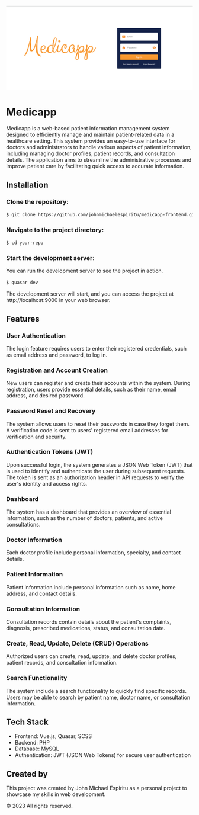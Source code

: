 ![Medicapp](https://raw.githubusercontent.com/johnmichaelespiritu/medicapp-frontend/main/public/medicapp.png)

# Medicapp

Medicapp is a web-based patient information management system designed to efficiently manage and maintain patient-related data in a healthcare setting. This system provides an easy-to-use interface for doctors and administrators to handle various aspects of patient information, including managing doctor profiles, patient records, and consultation details. The application aims to streamline the administrative processes and improve patient care by facilitating quick access to accurate information.

## Installation

### Clone the repository:

```bash
$ git clone https://github.com/johnmichaelespiritu/medicapp-frontend.git
```

### Navigate to the project directory:

```bash
$ cd your-repo
```

### Start the development server:

You can run the development server to see the project in action.

```bash
$ quasar dev
```

The development server will start, and you can access the project at http://localhost:9000 in your web browser.

## Features

### User Authentication

The login feature requires users to enter their registered credentials, such as email address and password, to log in.

### Registration and Account Creation

New users can register and create their accounts within the system. During registration, users provide essential details, such as their name, email address, and desired password.

### Password Reset and Recovery

The system allows users to reset their passwords in case they forget them. A verification code is sent to users' registered email addresses for verification and security.

### Authentication Tokens (JWT)

Upon successful login, the system generates a JSON Web Token (JWT) that is used to identify and authenticate the user during subsequent requests. The token is sent as an authorization header in API requests to verify the user's identity and access rights.

### Dashboard

The system has a dashboard that provides an overview of essential information, such as the number of doctors, patients, and active consultations.

### Doctor Information

Each doctor profile include personal information, specialty, and contact details.

### Patient Information

Patient information include personal information such as name, home address, and contact details.

### Consultation Information

Consultation records contain details about the patient's complaints, diagnosis, prescribed medications, status, and consultation date.

### Create, Read, Update, Delete (CRUD) Operations

Authorized users can create, read, update, and delete doctor profiles, patient records, and consultation information.

### Search Functionality

The system include a search functionality to quickly find specific records. Users may be able to search by patient name, doctor name, or consultation information.

## Tech Stack

- Frontend: Vue.js, Quasar, SCSS
- Backend: PHP
- Database: MySQL
- Authentication: JWT (JSON Web Tokens) for secure user authentication

## Created by

This project was created by John Michael Espiritu as a personal project to showcase my skills in web development.

© 2023 All rights reserved.
